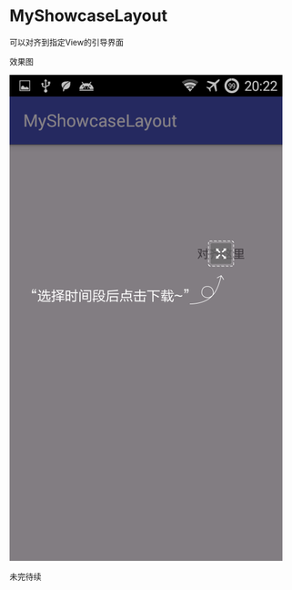 # MyShowcaseLayout

可以对齐到指定View的引导界面

效果图

![截图](https://github.com/lylwo317/MyShowcaseLayout/blob/master/screenshot/device-2016-08-04-202257.png)

未完待续
